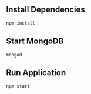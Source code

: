 ## Install Dependencies

```shell
npm install
```

## Start MongoDB

```shell
mongod
```

## Run Application

```shell
npm start
```
